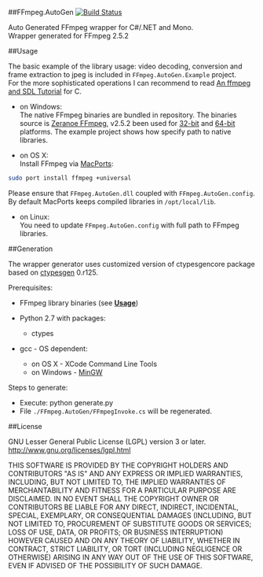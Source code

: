 ##FFmpeg.AutoGen [![Build Status](https://travis-ci.org/Ruslan-B/FFmpeg.AutoGen.png)](https://travis-ci.org/Ruslan-B/FFmpeg.AutoGen)

Auto Generated FFmpeg wrapper for C#/.NET and Mono.  
Wrapper generated for FFmpeg 2.5.2

##Usage

The basic example of the library usage: video decoding, conversion and frame extraction to jpeg is included in ```FFmpeg.AutoGen.Example``` project.  
For the more sophisticated operations I can recommend to read [An ffmpeg and SDL Tutorial](http://dranger.com/ffmpeg/) for C.

- on Windows:  
The native FFmpeg binaries are bundled in repository. The binaries source is [Zeranoe FFmpeg](http://ffmpeg.zeranoe.com/builds/), v2.5.2 been used for
[32-bit](http://ffmpeg.zeranoe.com/builds/win32/shared/ffmpeg-2.5.2-win32-shared.7z) and
[64-bit](http://ffmpeg.zeranoe.com/builds/win64/shared/ffmpeg-2.5.2-win64-shared.7z) platforms.
The example project shows how specify path to native libraries.  

- on OS X:  
Install FFmpeg via [MacPorts](http://www.macports.org):
```bash
sudo port install ffmpeg +universal
```
Please ensure that ```FFmpeg.AutoGen.dll``` coupled with ```FFmpeg.AutoGen.config```. 
By default MacPorts keeps compiled libraries in ```/opt/local/lib```.

- on Linux:  
You need to update ```FFmpeg.AutoGen.config``` with full path to FFmpeg libraries.

##Generation

The wrapper generator uses customized version of ctypesgencore package based on [ctypesgen](http://code.google.com/p/ctypesgen/) 0.r125.

Prerequisites:
 - FFmpeg library binaries (see **[Usage](#usage)**)
 - Python 2.7 with packages:
    - ctypes

 - gcc - OS dependent:
    - on OS X - XCode Command Line Tools
    - on Windows - [MinGW](http://www.mingw.org)

Steps to generate:
- Execute: python generate.py
- File ```./FFmpeg.AutoGen/FFmpegInvoke.cs``` will be regenerated.

##License

GNU Lesser General Public License (LGPL) version 3 or later.  
http://www.gnu.org/licenses/lgpl.html

THIS SOFTWARE IS PROVIDED BY THE COPYRIGHT HOLDERS AND CONTRIBUTORS
"AS IS" AND ANY EXPRESS OR IMPLIED WARRANTIES, INCLUDING, BUT NOT
LIMITED TO, THE IMPLIED WARRANTIES OF MERCHANTABILITY AND FITNESS FOR
A PARTICULAR PURPOSE ARE DISCLAIMED. IN NO EVENT SHALL THE COPYRIGHT
OWNER OR CONTRIBUTORS BE LIABLE FOR ANY DIRECT, INDIRECT, INCIDENTAL,
SPECIAL, EXEMPLARY, OR CONSEQUENTIAL DAMAGES (INCLUDING, BUT NOT
LIMITED TO, PROCUREMENT OF SUBSTITUTE GOODS OR SERVICES; LOSS OF USE,
DATA, OR PROFITS; OR BUSINESS INTERRUPTION) HOWEVER CAUSED AND ON ANY
THEORY OF LIABILITY, WHETHER IN CONTRACT, STRICT LIABILITY, OR TORT
(INCLUDING NEGLIGENCE OR OTHERWISE) ARISING IN ANY WAY OUT OF THE USE
OF THIS SOFTWARE, EVEN IF ADVISED OF THE POSSIBILITY OF SUCH DAMAGE.
